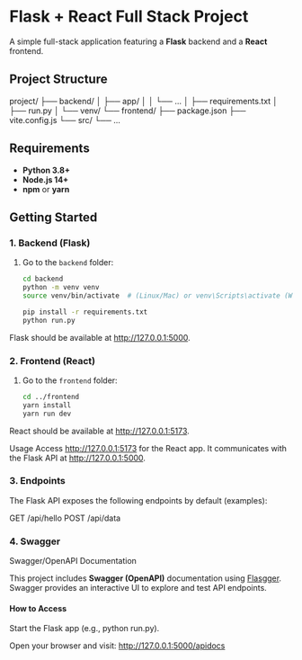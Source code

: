 # Flask + React Full Stack Project

A simple full-stack application featuring a **Flask** backend and a **React** frontend.

## Project Structure
project/ ├── backend/ │ ├── app/ │ │ └── ... │ ├── requirements.txt │ ├── run.py │ └── venv/ └── frontend/ ├── package.json ├── vite.config.js └── src/ └── ...

## Requirements

- **Python 3.8+**  
- **Node.js 14+**  
- **npm** or **yarn**

## Getting Started

### 1. Backend (Flask)

1. Go to the `backend` folder:
    ```bash
    cd backend
    python -m venv venv
    source venv/bin/activate  # (Linux/Mac) or venv\Scripts\activate (Windows)
    
    pip install -r requirements.txt
    python run.py
Flask should be available at http://127.0.0.1:5000.

### 2. Frontend (React)

1. Go to the `frontend` folder:  
    ```bash
    cd ../frontend
    yarn install
    yarn run dev

React should be available at http://127.0.0.1:5173.

Usage
Access http://127.0.0.1:5173 for the React app.
It communicates with the Flask API at http://127.0.0.1:5000.

### 3. Endpoints

The Flask API exposes the following endpoints by default (examples):

GET /api/hello
POST /api/data

### 4. Swagger

Swagger/OpenAPI Documentation

This project includes **Swagger (OpenAPI)** documentation using [Flasgger](https://github.com/flasgger/flasgger). Swagger provides an interactive UI to explore and test API endpoints.

#### How to Access
Start the Flask app (e.g., python run.py).

Open your browser and visit:
http://127.0.0.1:5000/apidocs